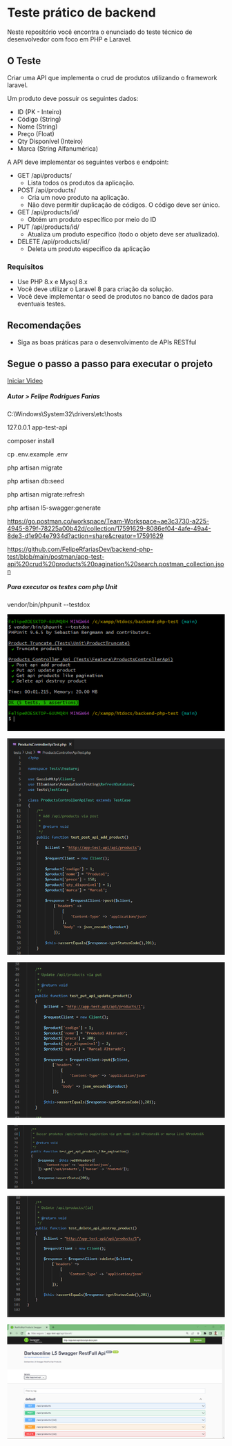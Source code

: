 # Teste prático de backend

Neste repositório você encontra o enunciado do teste técnico de desenvolvedor com foco em PHP e Laravel.

## O Teste

Criar uma API que implementa o crud de produtos utilizando o framework laravel.

Um produto deve possuir os seguintes dados:
- ID (PK - Inteiro)
- Código (String)
- Nome (String)
- Preço (Float)
- Qty Disponível (Inteiro)
- Marca (String Alfanumérica)

A API deve implementar os seguintes verbos e endpoint:

- GET /api/products/
  - Lista todos os produtos da aplicação.
- POST /api/products/
  - Cria um novo produto na aplicação.
  - Não deve permitir duplicação de códigos. O código deve ser único.
- GET /api/products/id/
  - Obtém um produto específico por meio do ID
- PUT /api/products/id/
  - Atualiza um produto específico (todo o objeto deve ser atualizado).
- DELETE /api/products/id/
  - Deleta um produto especifico da aplicação

### Requisitos  

- Use PHP 8.x e Mysql 8.x
- Você deve utilizar o Laravel 8 para criação da solução.
- Você deve implementar o seed de produtos no banco de dados para eventuais testes.

## Recomendações

- Siga as boas práticas para o desenvolvimento de APIs RESTful

## Segue o passo a passo para executar o projeto

[Iniciar Video](https://www.youtube.com/watch?v=Xnj1ETFm9i0)
##### Autor > Felipe Rodrigues Farias

C:\Windows\System32\drivers\etc\hosts

127.0.0.1 app-test-api

composer install

cp .env.example .env

php artisan migrate

php artisan db:seed

php artisan migrate:refresh

php artisan l5-swagger:generate

https://go.postman.co/workspace/Team-Workspace~ae3c3730-a225-4945-879f-78225a00b42d/collection/17591629-8086ef04-4afe-49a4-8de3-d1e904e7934d?action=share&creator=17591629

https://github.com/FelipeRfariasDev/backend-php-test/blob/main/postman/app-test-api%20crud%20products%20pagination%20search.postman_collection.json

##### Para executar os testes com php Unit
vendor/bin/phpunit --testdox

![alt text](https://github.com/FelipeRfariasDev/backend-php-test/blob/main/phpunit_img/products.png?raw=true)

![alt text](https://github.com/FelipeRfariasDev/backend-php-test/blob/main/phpunit_img/AddProduct1.png?raw=true)

![alt text](https://github.com/FelipeRfariasDev/backend-php-test/blob/main/phpunit_img/UpdateProduct2.png?raw=true)

![alt text](https://github.com/FelipeRfariasDev/backend-php-test/blob/main/phpunit_img/BuscarProdutos3.png?raw=true)

![alt text](https://github.com/FelipeRfariasDev/backend-php-test/blob/main/phpunit_img/DeleteProduct4.png?raw=true)

![alt text](https://github.com/FelipeRfariasDev/backend-php-test/blob/main/swagger/img.png?raw=true)
